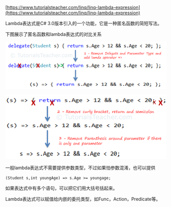 [https://www.tutorialsteacher.com/linq/linq-lambda-expression](https://www.tutorialsteacher.com/linq/linq-lambda-expression)

Lambda表达式是C\# 3.0版本引入的一个功能，它是一种匿名函数的简短写法。

下图展示了匿名函数和lambda表达式的对比关系

![](/CSharp/LINQ/images/lambda-expression-1.png)

![](/CSharp/LINQ/images/lambda-expression-2.png)

一般lambda表达式不需要提供参数类型，不过如果怕参数混淆，也可以提供

```
(Student s,int youngAge) => s.Age >= youngage;
```

如果表达式中有多个语句，可以把它们用大括号括起来。

Lambda表达式可以赋值给内嵌的委托类型，如Func，Action，Predicate等。

